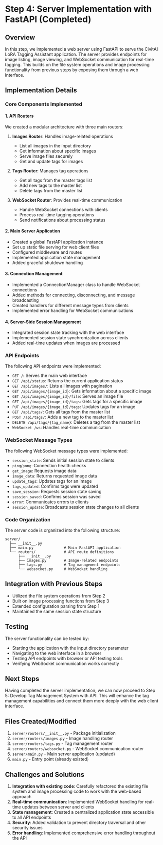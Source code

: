 # Step 4: Server Implementation with FastAPI (Completed)

## Overview
In this step, we implemented a web server using FastAPI to serve the CivitAI LoRA Tagging Assistant application. The server provides endpoints for image listing, image viewing, and WebSocket communication for real-time tagging. This builds on the file system operations and image processing functionality from previous steps by exposing them through a web interface.

## Implementation Details

### Core Components Implemented

#### 1. API Routers
We created a modular architecture with three main routers:

1. **Images Router**: Handles image-related operations
   - List all images in the input directory
   - Get information about specific images
   - Serve image files securely
   - Get and update tags for images

2. **Tags Router**: Manages tag operations
   - Get all tags from the master tags list
   - Add new tags to the master list
   - Delete tags from the master list

3. **WebSocket Router**: Provides real-time communication
   - Handle WebSocket connections with clients
   - Process real-time tagging operations
   - Send notifications about processing status

#### 2. Main Server Application
- Created a global FastAPI application instance
- Set up static file serving for web client files
- Configured middleware and routes
- Implemented application state management
- Added graceful shutdown handling

#### 3. Connection Management
- Implemented a ConnectionManager class to handle WebSocket connections
- Added methods for connecting, disconnecting, and message broadcasting
- Created handlers for different message types from clients
- Implemented error handling for WebSocket communications

#### 4. Server-Side Session Management
- Integrated session state tracking with the web interface
- Implemented session state synchronization across clients
- Added real-time updates when images are processed

### API Endpoints
The following API endpoints were implemented:

- `GET /`: Serves the main web interface
- `GET /api/status`: Returns the current application status
- `GET /api/images/`: Lists all images with pagination
- `GET /api/images/{image_id}`: Gets information about a specific image
- `GET /api/images/{image_id}/file`: Serves an image file
- `GET /api/images/{image_id}/tags`: Gets tags for a specific image
- `PUT /api/images/{image_id}/tags`: Updates tags for an image
- `GET /api/tags/`: Gets all tags from the master list
- `POST /api/tags/`: Adds a new tag to the master list
- `DELETE /api/tags/{tag_name}`: Deletes a tag from the master list
- `WebSocket /ws`: Handles real-time communication

### WebSocket Message Types
The following WebSocket message types were implemented:

- `session_state`: Sends initial session state to clients
- `ping`/`pong`: Connection health checks
- `get_image`: Requests image data
- `image_data`: Returns requested image data
- `update_tags`: Updates tags for an image
- `tags_updated`: Confirms tags were updated
- `save_session`: Requests session state saving
- `session_saved`: Confirms session was saved
- `error`: Communicates errors to clients
- `session_update`: Broadcasts session state changes to all clients

### Code Organization
The server code is organized into the following structure:

```
server/
  ├── __init__.py
  ├── main.py              # Main FastAPI application
  └── routers/             # API route definitions
      ├── __init__.py
      ├── images.py        # Image-related endpoints
      ├── tags.py          # Tag management endpoints
      └── websocket.py     # WebSocket handling
```

## Integration with Previous Steps
- Utilized the file system operations from Step 2
- Built on image processing functions from Step 3
- Extended configuration parsing from Step 1
- Maintained the same session state structure

## Testing
The server functionality can be tested by:
- Starting the application with the input directory parameter
- Navigating to the web interface in a browser
- Testing API endpoints with browser or API testing tools
- Verifying WebSocket communication works correctly

## Next Steps
Having completed the server implementation, we can now proceed to Step 5: Develop Tag Management System with API. This will enhance the tag management capabilities and connect them more deeply with the web client interface.

## Files Created/Modified
1. `server/routers/__init__.py` - Package initialization
2. `server/routers/images.py` - Image handling router
3. `server/routers/tags.py` - Tag management router
4. `server/routers/websocket.py` - WebSocket communication router
5. `server/main.py` - Main server application (updated)
6. `main.py` - Entry point (already existed)

## Challenges and Solutions
1. **Integration with existing code**: Carefully refactored the existing file system and image processing code to work with the web-based approach
2. **Real-time communication**: Implemented WebSocket handling for real-time updates between server and clients
3. **State management**: Created a centralized application state accessible to all API endpoints
4. **Security**: Added validation to prevent directory traversal and other security issues
5. **Error handling**: Implemented comprehensive error handling throughout the API
